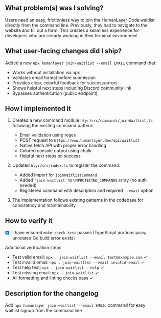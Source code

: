 ## What problem(s) was I solving?

Users need an easy, frictionless way to join the HumanLayer Code waitlist directly from the command line. Previously, they had to navigate to the website and fill out a form. This creates a seamless experience for developers who are already working in their terminal environment.

## What user-facing changes did I ship?

Added a new `npx humanlayer join-waitlist --email EMAIL` command that:
- Works without installation via npx
- Validates email format before submission
- Provides clear, colorful feedback for success/errors
- Shows helpful next steps including Discord community link
- Bypasses authentication (public endpoint)

## How I implemented it

1. Created a new command module `hlyr/src/commands/joinWaitlist.ts` following the existing command pattern:
   - Email validation using regex
   - POST request to `https://www.humanlayer.dev/api/waitlist` 
   - Native fetch API with proper error handling
   - Colored console output using chalk
   - Helpful next steps on success

2. Updated `hlyr/src/index.ts` to register the command:
   - Added import for `joinWaitlistCommand`
   - Added `'join-waitlist'` to `UNPROTECTED_COMMANDS` array (no auth needed)
   - Registered command with description and required `--email` option

3. The implementation follows existing patterns in the codebase for consistency and maintainability.

## How to verify it

- [x] I have ensured `make check test` passes (TypeScript portions pass; unrelated Go build error exists)

Additional verification steps:
- Test valid email: `npx . join-waitlist --email test@example.com` ✓
- Test invalid email: `npx . join-waitlist --email invalid-email` ✓
- Test help text: `npx . join-waitlist --help` ✓
- Test missing email: `npx . join-waitlist` ✓
- All formatting and linting checks pass ✓

## Description for the changelog

Add `npx humanlayer join-waitlist --email EMAIL` command for easy waitlist signup from the command line